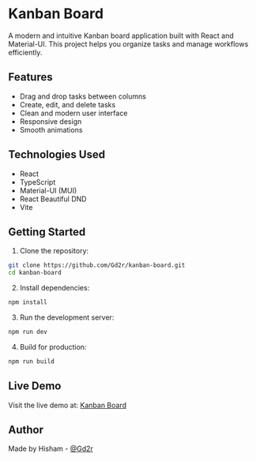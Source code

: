 # Kanban Board

A modern and intuitive Kanban board application built with React and Material-UI. This project helps you organize tasks and manage workflows efficiently.

## Features

- Drag and drop tasks between columns
- Create, edit, and delete tasks
- Clean and modern user interface
- Responsive design
- Smooth animations

## Technologies Used

- React
- TypeScript
- Material-UI (MUI)
- React Beautiful DND
- Vite

## Getting Started

1. Clone the repository:

```bash
git clone https://github.com/Gd2r/kanban-board.git
cd kanban-board
```

2. Install dependencies:

```bash
npm install
```

3. Run the development server:

```bash
npm run dev
```

4. Build for production:

```bash
npm run build
```

## Live Demo

Visit the live demo at: [Kanban Board](https://gd2r.github.io/kanban-board/)

## Author

Made by Hisham - [@Gd2r](https://github.com/Gd2r)
